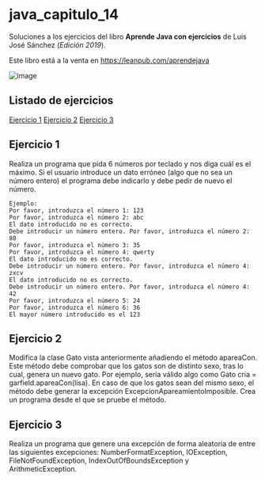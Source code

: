 # java_capitulo_14

Soluciones a los ejercicios del libro **Aprende Java con ejercicios** de Luis José Sánchez (_Edición 2019_).

Este libro está a la venta en <https://leanpub.com/aprendejava>

![image](https://user-images.githubusercontent.com/101201349/198890431-a5598843-2252-4e82-a764-bb1380121200.png)

## Listado de ejercicios

[Ejercicio 1](#ejercicio-1)
[Ejercicio 2](#ejercicio-2)
[Ejercicio 3](#ejercicio-3)

## Ejercicio 1

Realiza un programa que pida 6 números por teclado y nos diga cuál es el
máximo. Si el usuario introduce un dato erróneo (algo que no sea un número
entero) el programa debe indicarlo y debe pedir de nuevo el número.

```
Ejemplo:
Por favor, introduzca el número 1: 123
Por favor, introduzca el número 2: abc
El dato introducido no es correcto.
Debe introducir un número entero. Por favor, introduzca el número 2: 80
Por favor, introduzca el número 3: 35
Por favor, introduzca el número 4: qwerty
El dato introducido no es correcto.
Debe introducir un número entero. Por favor, introduzca el número 4: zxcv
El dato introducido no es correcto.
Debe introducir un número entero. Por favor, introduzca el número 4: 42
Por favor, introduzca el número 5: 24
Por favor, introduzca el número 6: 36
El mayor número introducido es el 123
```

## Ejercicio 2

Modifica la clase Gato vista anteriormente añadiendo el método apareaCon.
Este método debe comprobar que los gatos son de distinto sexo, tras lo
cual, genera un nuevo gato. Por ejemplo, sería válido algo como Gato cria
= garfield.apareaCon(lisa). En caso de que los gatos sean del mismo sexo,
el método debe generar la excepción ExcepcionApareamientoImposible. Crea un
programa desde el que se pruebe el método.

## Ejercicio 3

Realiza un programa que genere una excepción de forma aleatoria de entre
las siguientes excepciones: NumberFormatException, IOException, FileNotFoundException,
IndexOutOfBoundsException y ArithmeticException.
